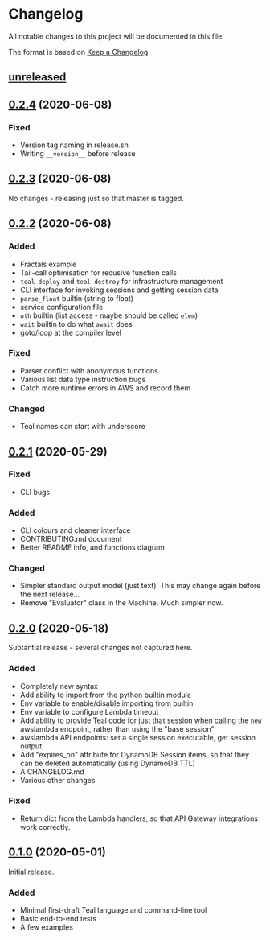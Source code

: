 # Changelog

All notable changes to this project will be documented in this file.

The format is based on [Keep a Changelog](https://keepachangelog.com/en/1.0.0/).


## [unreleased]


## [0.2.4] (2020-06-08)

### Fixed

- Version tag naming in release.sh
- Writing `__version__` before release

## [0.2.3] (2020-06-08)

No changes - releasing just so that master is tagged.


## [0.2.2] (2020-06-08)

### Added

- Fractals example
- Tail-call optimisation for recusive function calls
- `teal deploy` and `teal destroy` for infrastructure management
- CLI interface for invoking sessions and getting session data
- `parse_float` builtin (string to float)
- service configuration file
- `nth` builtin (list access - maybe should be called `elem`)
- `wait` builtin to do what `await` does
- goto/loop at the compiler level

### Fixed

- Parser conflict with anonymous functions
- Various list data type instruction bugs
- Catch more runtime errors in AWS and record them

### Changed

- Teal names can start with underscore


## [0.2.1] (2020-05-29)

### Fixed

- CLI bugs

### Added

- CLI colours and cleaner interface
- CONTRIBUTING.md document
- Better README info, and functions diagram

### Changed

- Simpler standard output model (just text). This may change again before the
  next release...
- Remove "Evaluator" class in the Machine. Much simpler now.


## [0.2.0] (2020-05-18)

Subtantial release - several changes not captured here.

### Added 

- Completely new syntax
- Add ability to import from the python builtin module 
- Env variable to enable/disable importing from builtin
- Env variable to configure Lambda timeout 
- Add ability to provide Teal code for just that session when calling the `new`
  awslambda endpoint, rather than using the "base session"
- awslambda API endpoints: set a single session executable,  get session output
- Add "expires_on" attribute for DynamoDB Session items, so that they can be
  deleted automatically (using DynamoDB TTL)
- A CHANGELOG.md
- Various other changes

### Fixed

- Return dict from the Lambda handlers, so that API Gateway integrations work
  correctly.


## [0.1.0] (2020-05-01)

Initial release.

### Added 

- Minimal first-draft Teal language and command-line tool
- Basic end-to-end tests
- A few examples


[unreleased]: https://github.com/condense9/teal-lang/compare/v0.2.4...HEAD
[0.2.4]: https://github.com/condense9/teal-lang/compare/v0.2.3...v0.2.4
[0.2.3]: https://github.com/condense9/teal-lang/compare/v0.2.2...v0.2.3
[0.2.2]: https://github.com/condense9/teal-lang/compare/v0.2.1...v0.2.2
[0.2.1]: https://github.com/condense9/teal-lang/compare/v0.2.0...v0.2.1
[0.2.0]: https://github.com/condense9/teal-lang/compare/v0.1.0...v0.2.0
[0.1.0]: https://github.com/condense9/teal-lang/releases/tag/v0.1.0
